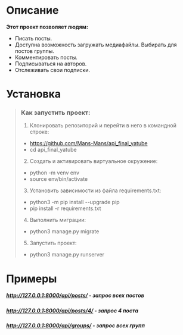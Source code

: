 # Описание
**Этот проект позволяет людям:**
* Писать посты.
* Доступна возможность загружать медиафайлы. Выбирать для постов группы.
* Комментировать посты.
* Подписываться на авторов.
* Отслеживать свои подписки.

# Установка
> ### **Как запустить проект:** 
> 1. Клонировать репозиторий и перейти в него в командной строке:
> * https://github.com/Mans-Mans/api_final_yatube
> * cd api_final_yatube
> 2. Cоздать и активировать виртуальное окружение:
> * python -m venv env
> * source env/bin/activate
> 3. Установить зависимости из файла requirements.txt:
> * python3 -m pip install --upgrade pip
> * pip install -r requirements.txt
> 4. Выполнить миграции:
> * python3 manage.py migrate
> 5. Запустить проект:
> * python3 manage.py runserver

# Примеры
##### http://127.0.0.1:8000/api/posts/ - запрос всех постов
##### http://127.0.0.1:8000/api/posts/4/ - запрос 4 поста
##### http://127.0.0.1:8000/api/groups/ - запрос всех групп
